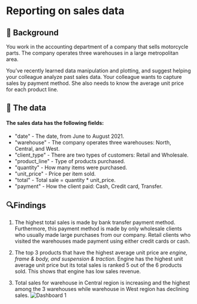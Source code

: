 # Reporting on sales data

## 📖 Background
You work in the accounting department of a company that sells motorcycle parts. The company operates three warehouses in a large metropolitan area.

You’ve recently learned data manipulation and plotting, and suggest helping your colleague analyze past sales data. Your colleague wants to capture sales by payment method. She also needs to know the average unit price for each product line.

## 💾 The data

#### The sales data has the following fields:
- "date" - The date, from June to August 2021.
- "warehouse" - The company operates three warehouses: North, Central, and West.
- "client_type" - There are two types of customers: Retail and Wholesale.
- "product_line" - Type of products purchased.
- "quantity" - How many items were purchased.
- "unit_price" - Price per item sold.
- "total" - Total sale = quantity * unit_price.
- "payment" - How the client paid: Cash, Credit card, Transfer.

## 🔍**Findings**

1. The highest total sales is made by bank transfer payment method. Furthermore, this payment method is made by only wholesale clients who usually made large purchases from our company. Retail clients who visited the warehouses made payment using either credit cards or cash.

2. The top 3 products that have the highest average unit price are _engine, frame & body, and suspension & traction_. Engine has the highest unit average unit price but its total sales is ranked 5 out of the 6 products sold. This shows that engine has low sales revenue.

3. Total sales for warehouse in Central region is increasing and the highest among the 3 warehouses while warehouse in West region has declining sales.
![Dashboard 1](https://github.com/yirongNg/Data-Viz-on-Sales-Report-of-Motorcycle-Parts-Company/assets/132359604/f109d214-bbd9-43b0-9e5a-6f9f10f41e0d)
